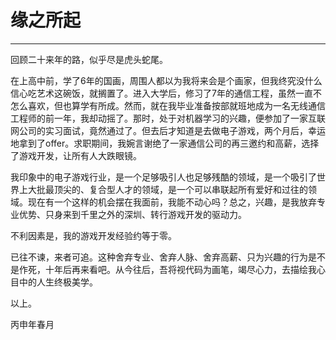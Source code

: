 # 缘之所起



---

回顾二十来年的路，似乎尽是虎头蛇尾。

在上高中前，学了6年的国画，周围人都以为我将来会是个画家，但我终究没什么信心吃艺术这碗饭，就搁置了。进入大学后，修习了7年的通信工程，虽然一直不怎么喜欢，但也算学有所成。然而，就在我毕业准备按部就班地成为一名无线通信工程师的前一年，我却动摇了。那时，处于对机器学习的兴趣，便参加了一家互联网公司的实习面试，竟然通过了。但去后才知道是去做电子游戏，两个月后，幸运地拿到了offer。求职期间，我婉言谢绝了一家通信公司的再三邀约和高薪，选择了游戏开发，让所有人大跌眼镜。


我印象中的电子游戏行业，是一个足够吸引人也足够残酷的领域，是一个吸引了世界上大批最顶尖的、复合型人才的领域，是一个可以串联起所有爱好和过往的领域。现在有一个这样的机会摆在我面前，我能不动心吗？总之，兴趣，是我放弃专业优势、只身来到千里之外的深圳、转行游戏开发的驱动力。


不利因素是，我的游戏开发经验约等于零。


已往不谏，来者可追。这种舍弃专业、舍弃人脉、舍弃高薪、只为兴趣的行为是不是作死，十年后再来看吧。从今往后，吾将视代码为画笔，竭尽心力，去描绘我心目中的人生终极美学。


以上。

丙申年春月